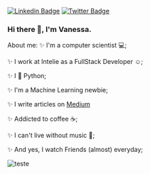 [![Linkedin Badge](https://img.shields.io/badge/-LinkedIn-blue?style=flat-square&logo=Linkedin&logoColor=white&link=https://www.linkedin.com/in/leticiacamposs/)](https://www.linkedin.com/in/vanessa-s-soares/)
[![Twitter Badge](https://img.shields.io/badge/-Twitter-1ca0f1?style=flat-square&labelColor=1ca0f1&logo=twitter&logoColor=white&link=https://twitter.com/leehcamposs2)](https://twitter.com/nessasoarees)

### Hi there 👋, I'm Vanessa. 

About me: 
:sparkles: I'm a computer scientist :computer:;

:sparkles: I work at Intelie as a FullStack Developer :relaxed:;

:sparkles: I :purple_heart: Python; 

:sparkles: I'm a Machine Learning newbie;

:sparkles: I write articles on [Medium](https://medium.com/@vanessa.ssoares)

:sparkles: Addicted to coffee :coffee:;

:sparkles: I can't live without music :musical_note:;

:sparkles: And yes, I watch Friends (almost) everyday; 

![teste](https://media.giphy.com/media/YnBntKOgnUSBkV7bQH/giphy.gif)
